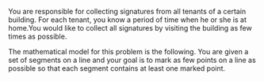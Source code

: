 You are responsible for collecting signatures from all tenants of a certain building. For each tenant, you know a period of time when he or she is at home.You would like to collect all signatures by visiting the building as few times as possible.

The mathematical model for this problem is the following. You are given a set of segments on a line and your goal is to mark as few points on a line as possible so that each segment contains at least one marked point.
